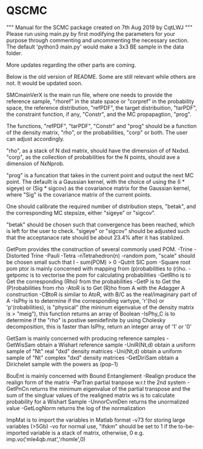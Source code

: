 # QSCMC

"""
Manual for the SCMC package
created on 7th Aug 2019
by CqtLWJ
"""
Please run using main.py by first modifying the parameters for your purpose through
commenting and uncommenting the necessary section.
The default 'python3 main.py' would make a 3x3 BE sample in the data folder.

More updates regarding the other parts are coming.

Below is the old version of README. Some are still relevant while others are not. 
It would be updated soon.



SMCmainVerX 
	is the main run file, where one needs to provide the reference
sample, "rhoref" in the state space or "corpref" in the probability space, 
the reference distribution, "refPDF", the target distribuition, "tarPDF", 
the constraint function, if any, "Constr", and the MC propapagtion, "prog".

The functions, "refPDF", "tarPDF", "Constr" and "prog" should be a function 
of the density matrix, "rho", or the probabilities, "corp" or both. The user
can adjust accordingly.

"rho", as a stack of N dxd matrix, should have the dimension of of Nxdxd.
"corp", as the collection of probabilities for the N points, should ave 
a dimension of NxNprob.

"prog" is a funcation that takes in the current point and output the next MC
point. The defaullt is a Gaussian kernel, with the choice of using the 
(I * sigeye) or (Sig * sigcov) as the covariance matrix for the Gaussian 
kernel, where "Sig" is the covariance matrix of the current points.

One should calibrate the required number of distribution steps, "betak", and 
the corresponding MC stepsize, either "sigeye" or "sigcov".

"betak" should be chosen such that convergence has been reached, which is left 
for the user to check. "sigeye" or "sigcov" should be adjusted such that the 
acceptanace rate should be about 23.4% after it has stablized. 

GetPom
	provides tthe construction of several commonly used POM.
	-Trine
	-Distorted Trine
	-Pauli
	-Tetra
	-nTetrahedron(n)
	-random pom, "scale" should be chosen small such that I - sum(POM) > 0
	-Qutrit SIC pom
	-Square root pom
ptor
	is mainly concerned with mapping from (p)robabilities to (r)ho. 
	-getpomc is to vectorise the pom for calculating probabilities
	-GetRho  is to Get the corresponding (Rho) from the probabilities
	-GetP    is to Get the (P)robabilities from rho
	-AtoR    is to Get (R)ho from A with the Adagger A construction
	-CBtoR   is similar to AtoR, with B/C as the real/imaginary part of A 
	-IsPhy   is to determine if the corresponding vartype, 'r'(ho) or 
	 	 'p'(robabilities), is "physical" (the mininum eigenvalue
		  of the density matrix is > "meig"), this function returns 
		  an array of Boolean
	-IsPhy_C  is to determine if the "rho" is postive semidefinite by using 
		  Cholesky decomposition, this is faster than IsPhy, return an 
		  integer array of '1' or '0'

GetSam 
	is mainly concerned with producing reference samples
	-GetWisSam    obtain a Wishart reference sample
	-UniR(Nt,d)   obtain a uniform sample of "Nt" real "dxd" density matrices
	-Uni(Nt,d)    obtain a uniform sample of "Nt" complex "dxd" density matrices
	-GetDiriSam   obtain a Dirichelet sample with the powers as (pop-1)

BouEnt 
	is mainly concerned with Bound Entanglement 
	-Realign     produce the realign form of the matrix
	-ParTran     partial tranpose w.r.t the 2nd system
	-GetPnCn     returns the minimum eigenvalue of the partial transpose and the
		      sum of the singluar values of the realigned matrix
ws
	is to calculate probability for a Wishart Sample
	-UnnorCvmDen  returns the unormalized value
	-GetLogNorm   returns the log of the normalization 

ImpMat 
	is to import the variables in Matlab format
	-v73	for storing large variables (>5Gb)
	-vo 	for normal use, "ifskm" should be set to 1 if the to-be-imported variable
		is a stack of matrix, otherwise, 0 e.g. imp.vo('mle4qb.mat','rhomle',0)
